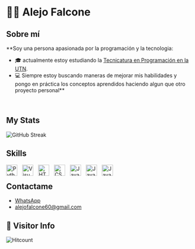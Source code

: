 # 🧑‍💻 Alejo Falcone

## Sobre mí

**Soy una persona apasionada por la programación y la tecnologia:
- 🎓 actualmente estoy estudiando la [Tecnicatura en Programación en la UTN](https://extensionfra.com.ar/courses/tecnicatura-en-programacion-ingreso/). 
- 💻 Siempre estoy buscando maneras de mejorar mis habilidades y pongo en práctica los conceptos aprendidos haciendo algun que otro proyecto personal**

<br>

## My Stats 
![GitHub Streak](https://github-readme-stats.vercel.app/api?username=AleFalcone27&count_private=true&show_icons=true&theme=)
</a>


## Skills

<img align="left" alt="Python" width="30px" src="https://cdn.jsdelivr.net/gh/devicons/devicon/icons/python/python-original.svg" style="padding-right:10px;" />

<img align="left" alt="Visual Studio Code" width="30px" src="https://cdn.jsdelivr.net/gh/devicons/devicon/icons/vscode/vscode-original.svg" style="padding-right:10px;" />

<img align="left" alt="HTML5" width="30px" src="https://cdn.jsdelivr.net/gh/devicons/devicon/icons/html5/html5-original.svg" style="padding-right:10px;" />

<img align="left" alt="CSS3" width="30px" src="https://cdn.jsdelivr.net/gh/devicons/devicon/icons/css3/css3-original.svg" style="padding-right:10px;" />

<img align="left" alt="JavaScript" width="30px" src="https://cdn.jsdelivr.net/gh/devicons/devicon/icons/javascript/javascript-original.svg" style="padding-right:10px;" />

<img align="left" alt="JavaScript" width="30px" src="https://cdn.jsdelivr.net/gh/devicons/devicon/icons/cplusplus/cplusplus-line.svg" style="padding-right:10px;" />

<img align="left" alt="JavaScript" width="30px" src="https://cdn.jsdelivr.net/gh/devicons/devicon/icons/arduino/arduino-original-wordmark.svg" style="padding-right:10px;" />

<br>


## Contactame

- [WhatsApp](https://wa.me/542281305392)
- alejofalcone60@gmail.com


## 👀 Visitor Info

![Hitcount](https://komarev.com/ghpvc/?username=AleFalcone27&color=57bcd9)
